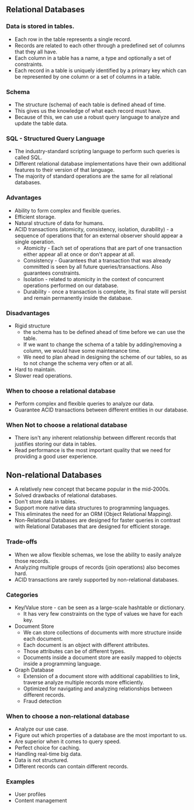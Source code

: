 ## Relational Databases
### Data is stored in tables.
- Each row in the table represents a single record.
- Records are related to each other through a predefined set of columns that they all have.
- Each column in a table has a name, a type and optionally a set of constraints.
- Each record in a table is uniquely identified by a primary key which can be represented by one column or a set of columns in a table.

### Schema
- The structure (schema) of each table is defined ahead of time.
- This gives us the knowledge of what each record must have.
- Because of this, we can use a robust query language to analyze and update the table data.

### SQL - Structured Query Language
- The industry-standard scripting language to perform such queries is called SQL.
- Different relational database implementations have their own additional features to their version of that language.
- The majority of standard operations are the same for all relational databases.

### Advantages
- Ability to form complex and flexible queries.
- Efficient storage.
- Natural structure of data for humans.
- ACID transactions (atomicity, consistency, isolation, durability) - a sequence of operations that for an external observer should appear a single operation.
    - Atomicity - Each set of operations that are part of one transaction either appear all at once or don't appear at all.
    - Consistency - Guarantees that a transaction that was already committed is seen by all future queries/transactions. Also guarantees constraints.
    - Isolation - related to atomicity in the context of concurrent operations performed on our database.
    - Durability - once a transaction is complete, its final state will persist and remain permanently inside the database.
      
### Disadvantages
- Rigid structure
    - the schema has to be defined ahead of time before we can use the table.
    - If we want to change the schema of a table by adding/removing a column, we would have some maintenance time.
    - We need to plan ahead in designing the scheme of our tables, so as to not change the schema very often or at all.
- Hard to maintain.
- Slower read operations.

### When to choose a relational database
- Perform complex and flexible queries to analyze our data.
- Guarantee ACID transactions between different entities in our database.

### When Not to choose a relational database
- There isn't any inherent relationship between different records that justifies storing our data in tables.
- Read performance is the most important quality that we need for providing a good user experience.

## Non-relational Databases
- A relatively new concept that became popular in the mid-2000s.
- Solved drawbacks of relational databases.
- Don't store data in tables.
- Support more native data structures to programming languages.
- This eliminates the need for an ORM (Object Relational Mapping).
- Non-Relational Databases are designed for faster queries in contrast with Relational Databases that are designed for efficient storage.

### Trade-offs
- When we allow flexible schemas, we lose the ability to easily analyze those records.
- Analyzing multiple groups of records (join operations) also becomes hard.
- ACID transactions are rarely supported by non-relational databases.

### Categories
- Key/Value store - can be seen as a large-scale hashtable or dictionary.
    - It has very few constraints on the type of values we have for each key.
- Document Store
    - We can store collections of documents with more structure inside each document.
    - Each document is an object with different attributes.
    - Those attributes can be of different types.
    - Documents inside a document store are easily mapped to objects inside a programming language.
-  Graph Database
    - Extension of a document store with additional capabilities to link, traverse analyze multiple records more efficiently.
    - Optimized for navigating and analyzing relationships between different records.
    - Fraud detection
### When to choose a non-relational database
- Analyze our use case.
- Figure out which properties of a database are the most important to us.
- Are superior when it comes to query speed.
- Perfect choice for caching.
- Handling real-time big data.
- Data is not structured.
- Different records can contain different records.
### Examples
- User profiles
- Content management

